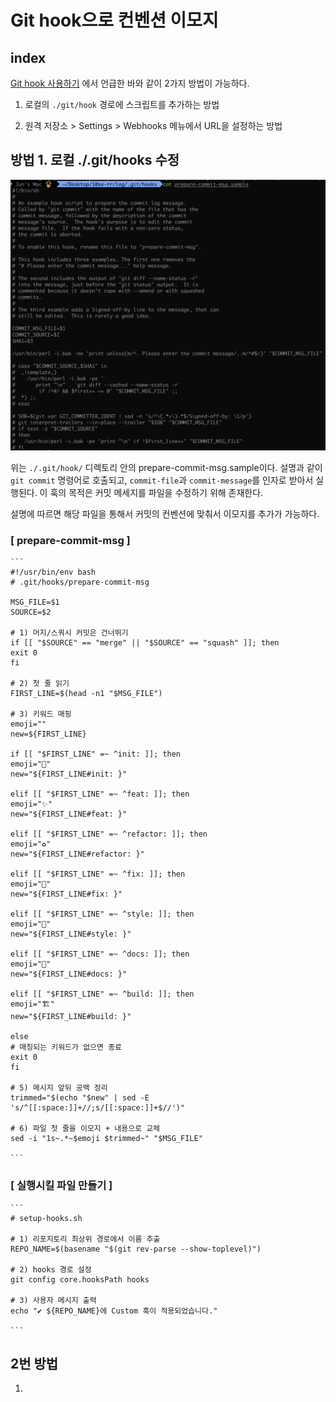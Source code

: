 # Git hook으로 컨벤션 이모지

## index

[Git hook 사용하기](./git/Git-hook-사용하기.md) 에서 언급한 바와 같이 2가지 방법이 가능하다.
1. 로컬의 `./git/hook` 경로에 스크립트를 추가하는 방법

2. 원격 저장소 > Settings > Webhooks 메뉴에서 URL을 설정하는 방법


## 방법 1. 로컬 ./.git/hooks 수정
![commit-message](./images/prepare-commit-msg.png)

위는 `./.git/hook/` 디렉토리 안의 prepare-commit-msg.sample이다. 설명과 같이 `git commit` 명령어로 호출되고, `commit-file`과 `commit-message`를 인자로 받아서 실행된다. 이 훅의 목적은 커밋 메세지를 파일을 수정하기 위해 존재한다.

설명에 따르면 해당 파일을 통해서 커밋의 컨벤션에 맞춰서 이모지를 추가가 가능하다.

### [ prepare-commit-msg ]
    ```
    #!/usr/bin/env bash
    # .git/hooks/prepare-commit-msg

    MSG_FILE=$1
    SOURCE=$2

    # 1) 머지/스쿼시 커밋은 건너뛰기
    if [[ "$SOURCE" == "merge" || "$SOURCE" == "squash" ]]; then
    exit 0
    fi

    # 2) 첫 줄 읽기
    FIRST_LINE=$(head -n1 "$MSG_FILE")

    # 3) 키워드 매핑
    emoji=""
    new=${FIRST_LINE}

    if [[ "$FIRST_LINE" =~ ^init: ]]; then
    emoji="🎉"
    new="${FIRST_LINE#init: }"

    elif [[ "$FIRST_LINE" =~ ^feat: ]]; then
    emoji="✨"
    new="${FIRST_LINE#feat: }"

    elif [[ "$FIRST_LINE" =~ ^refactor: ]]; then
    emoji="♻️"
    new="${FIRST_LINE#refactor: }"

    elif [[ "$FIRST_LINE" =~ ^fix: ]]; then
    emoji="🔧"
    new="${FIRST_LINE#fix: }"

    elif [[ "$FIRST_LINE" =~ ^style: ]]; then
    emoji="💄"
    new="${FIRST_LINE#style: }"

    elif [[ "$FIRST_LINE" =~ ^docs: ]]; then
    emoji="📝"
    new="${FIRST_LINE#docs: }"

    elif [[ "$FIRST_LINE" =~ ^build: ]]; then
    emoji="🏗️"
    new="${FIRST_LINE#build: }"

    else
    # 매칭되는 키워드가 없으면 종료
    exit 0
    fi

    # 5) 메시지 앞뒤 공백 정리
    trimmed="$(echo "$new" | sed -E 's/^[[:space:]]+//;s/[[:space:]]+$//')"

    # 6) 파일 첫 줄을 이모지 + 내용으로 교체
    sed -i "1s~.*~$emoji $trimmed~" "$MSG_FILE"

    ```

### [ 실행시킬 파일 만들기 ]
    ```
    # setup-hooks.sh

    # 1) 리포지토리 최상위 경로에서 이름 추출
    REPO_NAME=$(basename "$(git rev-parse --show-toplevel)")

    # 2) hooks 경로 설정
    git config core.hooksPath hooks

    # 3) 사용자 메시지 출력
    echo "✔️ ${REPO_NAME}에 Custom 훅이 적용되었습니다."
    
    ```



## 2번 방법
1. 